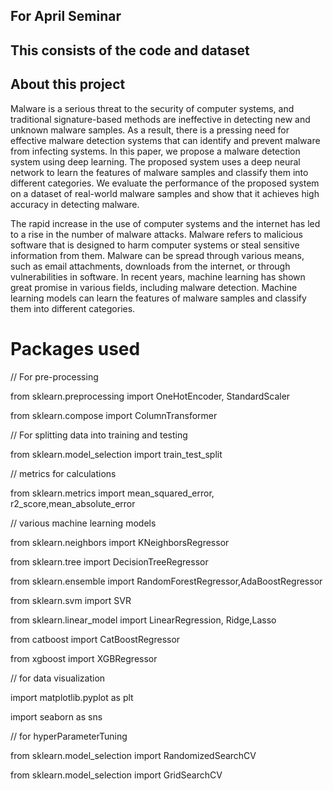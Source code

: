## For April Seminar

## This consists of the code and dataset

## About this project

Malware is a serious threat to the security of computer systems, and traditional signature-based methods are ineffective in detecting new and unknown malware samples.  As a result, there is a pressing need for effective malware detection systems that can identify and prevent malware from infecting systems. In this paper, we propose a malware detection system using deep learning. The proposed system uses a deep neural network to learn the features of malware samples and classify them into different categories. We evaluate the performance of the proposed system on a dataset of real-world malware samples and show that it achieves high accuracy in detecting malware.

The rapid increase in the use of computer systems and the internet has led to a rise in the number of malware attacks. Malware refers to malicious software that is designed to harm computer systems or steal sensitive information from them. Malware can be spread through various means, such as email attachments, downloads from the internet, or through vulnerabilities in software. In recent years, machine learning has shown great promise in various fields, including malware detection. Machine learning models can learn the features of malware samples and classify them into different categories.

# Packages used

// For pre-processing

from sklearn.preprocessing import OneHotEncoder, StandardScaler

from sklearn.compose import ColumnTransformer

// For splitting data into training and testing

from sklearn.model_selection import train_test_split

// metrics for calculations

from sklearn.metrics import mean_squared_error, r2_score,mean_absolute_error

// various machine learning models

from sklearn.neighbors import KNeighborsRegressor

from sklearn.tree import DecisionTreeRegressor

from sklearn.ensemble import RandomForestRegressor,AdaBoostRegressor

from sklearn.svm import SVR

from sklearn.linear_model import LinearRegression, Ridge,Lasso

from catboost import CatBoostRegressor

from xgboost import XGBRegressor

// for data visualization 

import matplotlib.pyplot as plt

import seaborn as sns

// for hyperParameterTuning

from sklearn.model_selection import RandomizedSearchCV

from sklearn.model_selection import GridSearchCV
